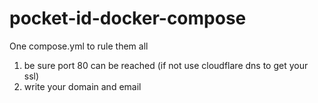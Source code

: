 # pocket-id-docker-compose
One compose.yml to rule them all

1) be sure port 80 can be reached (if not use cloudflare dns to get your ssl)
2) write your domain and email

